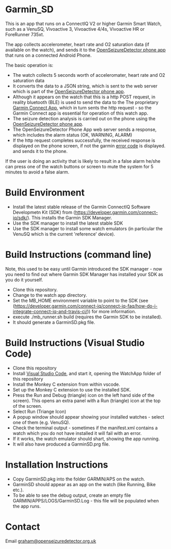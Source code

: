 Garmin_SD
=========

This is an app that runs on a ConnectIQ V2 or higher Garmin Smart Watch,
such as a VenuSQ, Vivoactive 3, Vivoactive 4/4s, Vivoactive HR or ForeRunner 735xt.

The app collects accelerometer, heart rate and O2 saturation data (if available on the watch), and sends it to the 
[OpenSeizureDetector phone app](https://github.com/OpenSeizureDetector/Android_Pebble_SD) that runs on a connected Android Phone.

The basic operation is:
  * The watch collects 5 seconds worth of acceleromater, heart rate and O2 saturation data
  * It converts the data to a JSON string, which is sent to the web server which is part of the [OpenSeizureDetector phone app](https://github.com/OpenSeizureDetector/Android_Pebble_SD). 
  * Although it appears on the watch that this is a http POST request, in reality bluetooth (BLE) is used to send the data to the The proprietary [Garmin Connect App](https://play.google.com/store/apps/details?id=com.garmin.android.apps.connectmobile&hl=en_GB), which in turn sents the http request - so the Garmin Connect app is essential for operation of this watch app.
  * The seizure detection analysis is carried out on the phone using the [OpenSeizureDetector phone app](https://github.com/OpenSeizureDetector/Android_Pebble_SD).
  * The OpenSeizureDetector Phone App web server sends a response, which includes the alarm status (OK, WARNING, ALARM)
  * If the http request completes successfully, the received response is displayed on the phone screen, if not the garmin [error code](https://developer.garmin.com/connect-iq/api-docs/Toybox/Communications.html) is displayed.
and sends it to the phone.

If the user is doing an activity that is likely to result in a false alarm he/she can press one of the watch buttons or screen to mute the system for 5 minutes to avoid a false alarm.

# Build Environment
  * Install the latest stable release of the Garmin ConnectIQ Software Developmetn Kit (SDK) from (https://developer.garmin.com/connect-iq/sdk/).  This installs the Garmin SDK Manager.
  * Use the SDK manager to install the latest stable SDK
  * Use the SDK manager to install some watch emulators (in particular the VenuSQ which is the current 'reference' device).

# Build Instructions (command line)
Note, this used to be easy until Garmin introduced the SDK manager - now you need to find out where Garmin SDK Manager has installed your SDK as you do it yourself.
  * Clone this repository.
  * Change to the watch app directory.
  * Set the MB_HOME environment variable to point to the SDK (see (https://developer.garmin.com/connect-iq/connect-iq-faq/how-do-i-integrate-connect-iq-and-travis-ci/)) for more information.
  * execute ./mb_runner.sh build   (requires the Garmin SDK to be installed).
  * It should generate a GarminSD.pkg file.

# Build Instructions (Visual Studio Code)
  * Clone this repository
  * Install [Visual Studio Code](https://code.visualstudio.com/), and start it, opening the WatchApp folder of this repository
  * Install the Monkey C extension from within vscode.
  * Set up the Monkey C extension to use the installed SDK.
  * Press the Run and Debug (triangle) icon on the left hand side of the screen).   This opens an extra panel with a Run (triangle) icon at the top of the screen.
  * Select Run (Triange Icon)
  * A popup window should appear showing your installed watches - select one of them (e.g. VenuSQ).
  * Check the terminal output - sometimes if the manifest.xml contains a watch which you do not have installed it will fail with an error.
  * If it works, the watch emulator should shart, showing the app running.
  * It will also have produced a GarminSD.prg file.
  


# Installation Instructions
  * Copy GarminSD.pkg into the folder GARMIN/APS on the watch.   
  * GarminSD should appear as an app on the watch (like Running, Bike etc.).
  * To be able to see the debug output, create an empty file GARMIN/APPS/LOGS/GarminSD.Log - this file will be populated when the app runs.

# Contact
Email graham@openseizuredetector.org.uk 


   
   

